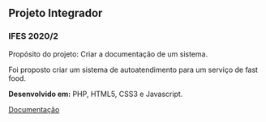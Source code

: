 <h2>Projeto Integrador</h2>
<h3>IFES 2020/2</h3>

<p>Propósito do projeto: Criar a documentação de um sistema.</p>
<p>Foi proposto criar um sistema de autoatendimento para um serviço de fast food.</p>
<p><b>Desenvolvido em:</b> PHP, HTML5, CSS3 e Javascript.</p>

<a href="https://docs.google.com/document/d/12qXUiRKAlxyWUVWLQGLycsp8cjlfxIx6R_uFe1QOh88/edit?usp=sharing" target="_blank">Documentação</a>
